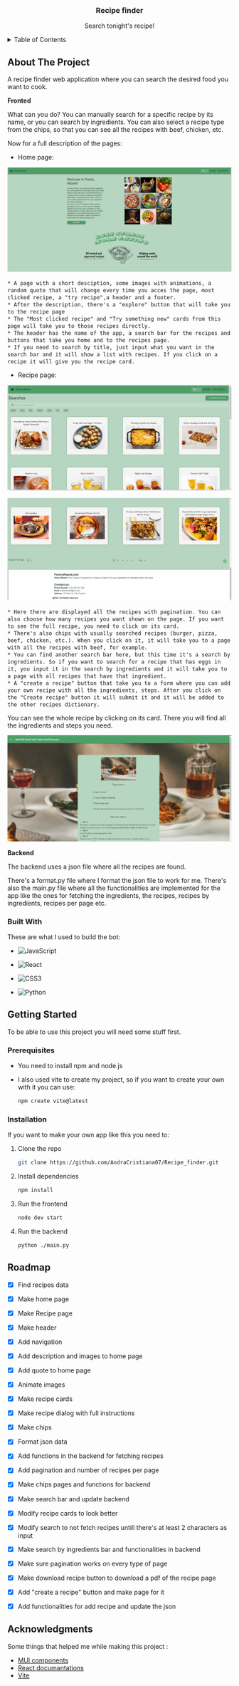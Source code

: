 
<!-- PROJECT LOGO -->
<br />
<div align="center">

  <h3 align="center">Recipe finder </h3>

  <p align="center">
    Search tonight's recipe!
    <br />
   
  </p>
</div>



<!-- TABLE OF CONTENTS -->
<details>
  <summary>Table of Contents</summary>
  <ol>
    <li>
      <a href="#about-the-project">About The Project</a>
      <ul>
        <li><a href="#built-with">Built With</a></li>
      </ul>
    </li>
    <li>
      <a href="#getting-started">Getting Started</a>
      <ul>
        <li><a href="#prerequisites">Prerequisites</a></li>
         <li><a href="#installation">Installation</a></li>
      </ul>
    </li>
    <li><a href="#roadmap">Roadmap</a></li>
    <li><a href="#acknowledgments">Acknoledgments</a></li>
    
    
  </ol>
</details>



<!-- ABOUT THE PROJECT -->
## About The Project

A recipe finder web application where you can search the desired food you want to cook. 

**Fronted**

What can you do? You can manually search for a specific recipe by its name, or you can search by ingredients. You can also select a recipe type from the chips, so that you can see all the recipes with beef, chicken, etc.

Now for a full description of the pages:

* Home page: 

![Home image](https://github.com/AndraCristiana07/Recipe_finder/blob/main/images/home.png?raw=true)

    * A page with a short desciption, some images with animations, a random quote that will change every time you acces the page, most clicked recipe, a "try recipe",a header and a footer.
    * After the description, there's a "explore" button that will take you to the recipe page
    * The "Most clicked recipe" and "Try something new" cards from this page will take you to those recipes directly.
    * The header has the name of the app, a search bar for the recipes and buttons that take you home and to the recipes page.
    * If you need to search by title, just input what you want in the search bar and it will show a list with recipes. If you click on a recipe it will give you the recipe card.

* Recipe page: 

![Recipe Page image](https://github.com/AndraCristiana07/Recipe_finder/blob/main/images/recipes1.png?raw=true)

![Recipe Page image](https://github.com/AndraCristiana07/Recipe_finder/blob/main/images/recipes2.png?raw=true)

    * Here there are displayed all the recipes with pagination. You can also choose how many recipes you want shown on the page. If you want to see the full recipe, you need to click on its card.
    * There's also chips with usually searched recipes (burger, pizza, beef, chicken, etc.). When you click on it, it will take you to a page with all the recipes with beef, for example. 
    * You can find another search bar here, but this time it's a search by ingredients. So if you want to search for a recipe that has eggs in it, you input it in the search by ingredients and it will take you to a page with all recipes that have that ingredient.
    * A "create a recipe" button that take you to a form where you can add your own recipe with all the ingredients, steps. After you click on the "Create recipe" button it will submit it and it will be added to the other recipes dictionary.

You can see the whole recipe by clicking on its card. There you will find all the ingredients and steps you need.

![Recipe Card image](https://github.com/AndraCristiana07/Recipe_finder/blob/main/images/recipe_card.png?raw=true)

**Backend**

The backend uses a json file where all the recipes are found.

There's a format.py file where I format the json file to work for me.
There's also the main.py file where all the functionalities are implemented for the app like the ones for fetching the ingredients, the recipes, recipes by ingredients, recipes per page etc.


### Built With

These are what I used to build the bot:

* ![JavaScript](https://img.shields.io/badge/JavaScript%20-%23F7DF1E.svg?style=for-the-badge&logo=javascript&logoColor=black)
 
*  ![React](https://img.shields.io/badge/react-%2320232a.svg?style=for-the-badge&logo=react&logoColor=%2361DAFB)
    
*  ![CSS3](https://img.shields.io/badge/CSS%20-%231572B6.svg?style=for-the-badge&logo=css3&logoColor=white)
*  ![Python](https://img.shields.io/badge/Python%20-%2314354C.svg?style=for-the-badge&logo=python&logoColor=white)
   


<!-- GETTING STARTED -->
## Getting Started

To be able to use this project you will need some stuff first.

### Prerequisites

* You need to install npm and node.js

* I also used vite to create my project, so if you want to create your own with it you can use:
     ```sh
  npm create vite@latest
  ```
### Installation

If you want to make your own app like this you need to:

1. Clone the repo
   ```sh
   git clone https://github.com/AndraCristiana07/Recipe_finder.git
   ```
2. Install dependencies
   ```sh
   npm install
   ```
3. Run the frontend
   ```sh
   node dev start
   ```
4. Run the backend
    ```sh
   python ./main.py
   ```


<!-- ROADMAP -->
## Roadmap

- [x] Find recipes data
- [x] Make home page
- [x] Make Recipe page
- [x] Make header
- [x] Add navigation
- [x] Add description and images to home page
- [x] Add quote to home page
- [x] Animate images
- [x] Make recipe cards
- [x] Make recipe dialog with full instructions
- [x] Make chips 
- [x] Format json data
- [x] Add functions in the backend for fetching recipes
- [x] Add pagination and number of recipes per page
- [x] Make chips pages and functions for backend
- [x] Make search bar and update backend 
- [x] Modify recipe cards to look better
- [x] Modify search to not fetch recipes untill there's at least 2 characters as input
- [x] Make search by ingredients bar and functionalities in backend
- [x] Make sure pagination works on every type of page
- [x] Make download recipe button to download a pdf of the recipe page
- [x] Add "create a recipe" button and make page for it
- [x] Add functionalities for add recipe and update the json


<!-- ACKNOWLEDGMENTS -->
## Acknowledgments

Some things that helped me while making this project :
* [MUI components](https://mui.com/)
* [React documantations](https://legacy.reactjs.org/docs/getting-started.html)
* [Vite](https://vitejs.dev/)




